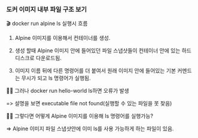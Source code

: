 ### 도커 이미지 내부 파일 구조 보기

🎬 docker run alpine ls 실행시 흐름

1.  Alpine 이미지를 이용해서 컨테이너를 생성.

2.  생성 할때 Alpine 이미지 안에 들어있던 파일 스냅샷들이 컨테이너 안에 있는 하드디스크로 다운로드됨.

3.  이미지 이름 뒤에 다른 명령어를 더 붙여서 원래 이미지 안에 들어있는 기본 커멘드는 무시가 되고 ls 명령어가 실행됨.

🤷‍♂️ 그러나 docker run hello-world ls하면 오류가 발생

=> 설명을 보면  executable file not found(실행할 수 있는 파일을 못 찾음)

🤦‍♀️ 그렇다면 어떻게 Alpine 이미지를 이용해 ls 명령어를 실행가능?

=> Alpine 이미지 파일 스냅샷안에 이미 ls를 사용 가능하게 하는 파일이 있음.
